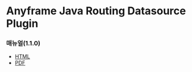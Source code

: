 Anyframe Java Routing Datasource Plugin
====

### 매뉴얼(1.1.0)
* [HTML](http://dev.anyframejava.org/docs/anyframe/plugin/optional/routingdatasource/1.1.0/reference/htmlsingle/routingdatasource.html)
* [PDF](http://dev.anyframejava.org/docs/anyframe/plugin/optional/routingdatasource/1.1.0/reference/pdf/routingdatasource-1.1.0.pdf)



